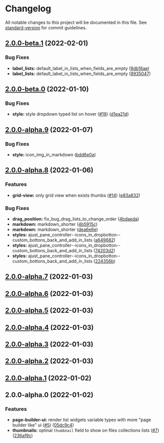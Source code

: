 # Changelog

All notable changes to this project will be documented in this file. See [standard-version](https://github.com/conventional-changelog/standard-version) for commit guidelines.

## [2.0.0-beta.1](https://github.com/ecomplus/storefront-cms/compare/v2.0.0-beta.0...v2.0.0-beta.1) (2022-02-01)


### Bug Fixes

* **label_lists:** default_label_in_lists_when_fields_are_empty ([8db16ae](https://github.com/ecomplus/storefront-cms/commit/8db16aed8634118e52d6fdad7e20ca8fd782b5a5))
* **label_lists:** default_label_in_lists_when_fields_are_empty ([8935047](https://github.com/ecomplus/storefront-cms/commit/8935047db58064065e403171d99ecd7ad0803148))

## [2.0.0-beta.0](https://github.com/ecomplus/storefront-cms/compare/v2.0.0-alpha.9...v2.0.0-beta.0) (2022-01-10)


### Bug Fixes

* **style:** style dropdown typed list on hover ([#19](https://github.com/ecomplus/storefront-cms/issues/19)) ([d1ea21d](https://github.com/ecomplus/storefront-cms/commit/d1ea21d03099d382a7dc654ca2f55f31e654817d))

## [2.0.0-alpha.9](https://github.com/ecomplus/storefront-cms/compare/v2.0.0-alpha.8...v2.0.0-alpha.9) (2022-01-07)


### Bug Fixes

* **style:** icon_img_in_markdown ([bdd6e0a](https://github.com/ecomplus/storefront-cms/commit/bdd6e0a55fc2a3bc42138284da2ebfe13a58037c))

## [2.0.0-alpha.8](https://github.com/ecomplus/storefront-cms/compare/v2.0.0-alpha.7...v2.0.0-alpha.8) (2022-01-06)


### Features

* **grid-view:** only grid view when exists thumbs ([#14](https://github.com/ecomplus/storefront-cms/issues/14)) ([e83a832](https://github.com/ecomplus/storefront-cms/commit/e83a832bfab037b78af08961fda843aa0e7a35cd))


### Bug Fixes

* **drag_position:** fix_bug_drag_lists_to_change_order ([4bdaeda](https://github.com/ecomplus/storefront-cms/commit/4bdaedaa232a9bd32896b8671eb2566bfdb68601))
* **markdown:** markdown_shorter ([4b5915c](https://github.com/ecomplus/storefront-cms/commit/4b5915ca60c6226659591c94cf8e872477f71251))
* **markdown:** markdown_shorter ([dea6e6e](https://github.com/ecomplus/storefront-cms/commit/dea6e6e5a744288e64b8f30b4f4c87bf4b9e8c08))
* **styles:** ajust_pane_controller--icons_in_dropbotton--custom_bottons_back_and_add_in_lists ([a649682](https://github.com/ecomplus/storefront-cms/commit/a649682514b1a7d6bbfaf0024d9789e1f1d4fb26))
* **styles:** ajust_pane_controller--icons_in_dropbotton--custom_bottons_back_and_add_in_lists ([74203d2](https://github.com/ecomplus/storefront-cms/commit/74203d216f6e31c59ce264cf986f14a76df22db3))
* **styles:** ajust_pane_controller--icons_in_dropbotton--custom_bottons_back_and_add_in_lists ([224356b](https://github.com/ecomplus/storefront-cms/commit/224356b593c675cbb691c75eaa117fc28506c6b6))

## [2.0.0-alpha.7](https://github.com/ecomplus/storefront-cms/compare/v2.0.0-alpha.6...v2.0.0-alpha.7) (2022-01-03)

## [2.0.0-alpha.6](https://github.com/ecomplus/storefront-cms/compare/v2.0.0-alpha.5...v2.0.0-alpha.6) (2022-01-03)

## [2.0.0-alpha.5](https://github.com/ecomplus/storefront-cms/compare/v2.0.0-alpha.4...v2.0.0-alpha.5) (2022-01-03)

## [2.0.0-alpha.4](https://github.com/ecomplus/storefront-cms/compare/v2.0.0-alpha.3...v2.0.0-alpha.4) (2022-01-03)

## [2.0.0-alpha.3](https://github.com/ecomplus/storefront-cms/compare/v2.0.0-alpha.2...v2.0.0-alpha.3) (2022-01-03)

## [2.0.0-alpha.2](https://github.com/ecomplus/storefront-cms/compare/v2.0.0-alpha.1...v2.0.0-alpha.2) (2022-01-03)

## [2.0.0-alpha.1](https://github.com/ecomplus/storefront-cms/compare/v2.0.0-alpha.0...v2.0.0-alpha.1) (2022-01-02)

## 2.0.0-alpha.0 (2022-01-02)


### Features

* **page-builder-ui:** render list widgets variable types with more "page builder like" ui ([#5](https://github.com/ecomplus/storefront-cms/issues/5)) ([05dc9c4](https://github.com/ecomplus/storefront-cms/commit/05dc9c48a2676c5502784bf278366a4b2f89429e))
* **thumbnails:** optinal `thumbnail` field to show on files collections lists ([#7](https://github.com/ecomplus/storefront-cms/issues/7)) ([236af9c](https://github.com/ecomplus/storefront-cms/commit/236af9c4a4d5f2695973619a43f5f5af8c79c18a))
